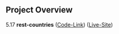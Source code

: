 ## Project Overview
5.17 **rest-countries** ([Code-Link](https://github.com/asif93-138/rest-countries.git)) ([Live-Site](https://asif93-138.github.io/rest-countries/))
